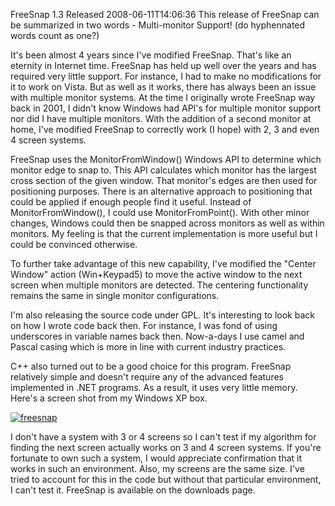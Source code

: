 FreeSnap 1.3 Released
2008-06-11T14:06:36
This release of FreeSnap can be summarized in two words - Multi-monitor Support! (do hyphennated words count as one?)

It's been almost 4 years since I've modified FreeSnap. That's like an eternity in Internet time. FreeSnap has held up well over the years and has required very little support. For instance, I had to make no modifications for it to work on Vista. But as well as it works, there has always been an issue with multiple monitor systems. At the time I originally wrote FreeSnap way back in 2001, I didn't know Windows had API's for multiple monitor support nor did I have multiple monitors. With the addition of a second monitor at home, I've modified FreeSnap to correctly work (I hope) with 2, 3 and even 4 screen systems.

FreeSnap uses the MonitorFromWindow() Windows API to determine which monitor edge to snap to. This API calculates which monitor has the largest cross section of the given window. That monitor's edges are then used for positioning purposes. There is an alternative approach to positioning that could be applied if enough people find it useful. Instead of MonitorFromWindow(), I could use MonitorFromPoint(). With other minor changes, Windows could then be snapped across monitors as well as within monitors. My feeling is that the current implementation is more useful but I could be convinced otherwise.

To further take advantage of this new capability, I've modified the "Center Window" action (Win+Keypad5) to move the active window to the next screen when multiple monitors are detected. The centering functionality remains the same in single monitor configurations.

I'm also releasing the source code under GPL. It's interesting to look back on how I wrote code back then. For instance, I was fond of using underscores in variable names back then. Now-a-days I use camel and Pascal casing which is more in line with current industry practices.

C++ also turned out to be a good choice for this program. FreeSnap relatively simple and doesn't require any of the advanced features implemented in .NET programs. As a result, it uses very little memory. Here's a screen shot from my Windows XP box.

[![freesnap](/cdn/images/blog/FreeSnap1.3Released_995D/freesnap_thumb.png)](/cdn/images/blog/FreeSnap1.3Released_995D/freesnap.png)

I don't have a system with 3 or 4 screens so I can't test if my algorithm for finding the next screen actually works on 3 and 4 screen systems. If you're fortunate to own such a system, I would appreciate confirmation that it works in such an environment. Also, my screens are the same size. I've tried to account for this in the code but without that particular environment, I can't test it. FreeSnap is available on the downloads page.
